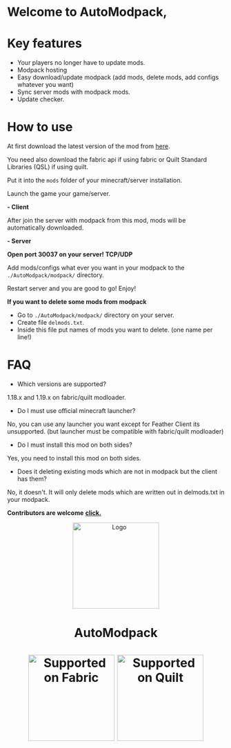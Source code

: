 # **Welcome to AutoModpack,**

# Key features
- Your players no longer have to update mods.
- Modpack hosting
- Easy download/update modpack (add mods, delete mods, add configs whatever you want)
- Sync server mods with modpack mods.
- Update checker.

# How to use

At first download the latest version of the mod from [here](https://github.com/Skidamek/AutoModpack/releases/latest/).

You need also download the fabric api if using fabric or Quilt Standard Libraries (QSL) if using quilt.

Put it into the `mods` folder of your minecraft/server installation.

Launch the game your game/server.

**- Client**

After join the server with modpack from this mod, mods will be automatically downloaded.

**- Server**

**Open port 30037 on your server! TCP/UDP**

Add mods/configs what ever you want in your modpack to the `./AutoModpack/modpack/` directory.

Restart server and you are good to go! Enjoy!

**If you want to delete some mods from modpack** 
- Go to `./AutoModpack/modpack/` directory on your server.
- Create file `delmods.txt`.
- Inside this file put names of mods you want to delete. (one name per line!)

# FAQ
- Which versions are supported?

1.18.x and 1.19.x on fabric/quilt modloader.

- Do I must use official minecraft launcher?

No, you can use any launcher you want except for Feather Client its unsupported. (but launcher must be compatible with fabric/quilt modloader)

- Do I must install this mod on both sides?

Yes, you need to install this mod on both sides.

- Does it deleting existing mods which are not in modpack but the client has them?

No, it doesn't. It will only delete mods which are written out in delmods.txt in your modpack.


**Contributors are welcome**
[**click.**](CONTRIBUTING.md)
  
<p align="center"><img src="https://i.imgur.com/zogBcIG" alt="Logo" width="200"></p>
<h1 align="center">AutoModpack  <br><br>
    <a href="https://fabricmc.net/"><img
        src="https://cdn.discordapp.com/attachments/705864145169416313/969720133998239794/fabric_supported.png"
        alt="Supported on Fabric"
        width="200"
    ></a>
    <a href="https://quiltmc.org/"><img
        src="https://cdn.discordapp.com/attachments/705864145169416313/969716884482183208/quilt_supported.png"
        alt="Supported on Quilt"
        width="200"
    ></a>
</h1>
